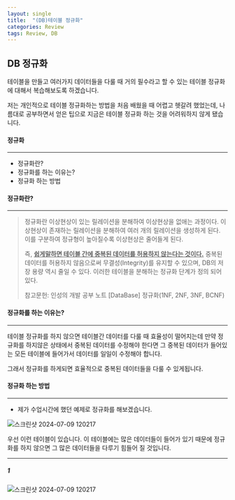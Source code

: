 ```yaml
---
layout: single
title:  "(DB)테이블 정규화"
categories: Review
tags: Review, DB
---
```


DB 정규화
---
테이블을 만들고 여러가지 데이터들을 다룰 때 거의 필수라고 할 수 있는 테이블 정규화에 대해서 복습해보도록 하겠습니다.   

저는 개인적으로 테이블 정규화하는 방법을 처음 배웠을 때 어렵고 헷갈려 했었는데, 나름대로 공부하면서 얻은 팁으로 지금은 테이블 정규화 하는 것을 어려워하지 않게 됐습니다. 


#### 정규화
---

- 정규화란?
- 정규화를 하는 이유는?  
- 정규화 하는 방법
  
  

#### 정규화란?
---

> 정규화란 이상현상이 있는 릴레이션을 분해하여 이상현상을 없애는 과정이다. 이상현상이 존재하는 릴레이션을 분해하여 여러 개의 릴레이션을 생성하게 된다. 이를 구분하여 정규형이 높아질수록 이상현상은 줄어들게 된다.
>
> 즉, __<u>쉽게말하면 테이블 간에 중복된 데이터를 허용하지 않는다는 것이다.</u>__ 중복된 데이터를 허용하지 않음으로써 무결성(Integrity)를 유지할 수 있으며, DB의 저장 용량 역시 줄일 수 있다. 이러한 테이블을 분해하는 정규화 단계가 정의 되어 있다.
>    
> 참고문헌: 인성의 개발 공부 노트 [DataBase] 정규화(1NF, 2NF, 3NF, BCNF)


#### 정규화를 하는 이유는?
---

테이블 정규화를 하지 않으면 테이블간 데이터를 다룰 때 효율성이 떨어지는데 만약 정규화를 하지않은 상태에서 중복된 데이터를 수정해야 한다면 그 중복된 데이터가 들어있는 모든 테이블에 들어가서 데이터를 일일이 수정해야 합니다.   

그래서 정규화를 하게되면 효율적으로 중복된 데이터들을 다룰 수 있게됩니다.


#### 정규화 하는 방법
---

- 제가 수업시간에 했던 예제로 정규화를 해보겠습니다.

![스크린샷 2024-07-09 120217](https://github.com/burgundy02/git-practice/assets/155533879/37dcb83a-b1dd-4134-bb41-1eb9fec2f21e)

우선 이런 테이블이 있습니다. 이 테이블에는 많은 데이터들이 들어가 있기 때문에 정규화를 하지 않으면 그 많은 데이터들을 다루기 힘들어 질 것입니다.


---
##### 1
![스크린샷 2024-07-09 120217](https://github.com/user-attachments/assets/d75954d3-bedf-479a-ab9d-90e77970de9b)









